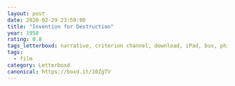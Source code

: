 ```yaml
---
layout: post 
date: 2020-02-29 23:59:00
title: "Invention for Destruction"
year: 1958
rating: 0.8
tags_letterboxd: narrative, criterion channel, download, iPad, bus, philadelphia, animation
tags:
  - film
category: Letterboxd
canonical: https://boxd.it/10ZgTV
---
```

